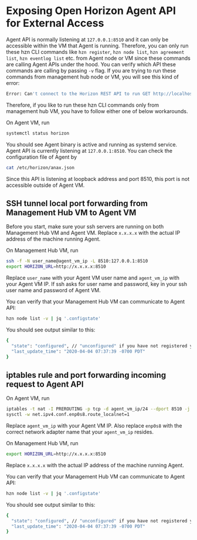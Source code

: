 # Exposing Open Horizon Agent API for External Access

Agent API is normally listening at `127.0.0.1:8510` and it can only be accessible within the VM that Agent is running. Therefore, you can only run these hzn CLI commands like `hzn register`, `hzn node list`, `hzn agreement list`, `hzn eventlog list` etc. from Agent node or VM since these commands are calling Agent APIs under the hood. You can verify which API these commands are calling by passing `-v` flag. If you are trying to run these commands from management hub node or VM, you will see this kind of error:

``` bash
Error: Can't connect to the Horizon REST API to run GET http://localhost:8510/node. Run 'systemctl status horizon' to check if the Horizon agent is running. Or run 'curl http://localhost:8081/status' to check the Horizon agent status. Or set HORIZON_URL to connect to another local port that is connected to a remote Horizon agent via a ssh tunnel. Specific error is: Get "http://localhost:8510/node": dial tcp 127.0.0.1:8510: connect: connection refused
```

Therefore, if you like to run these hzn CLI commands only from management hub VM, you have to follow either one of below workarounds.

On Agent VM, run

``` bash
systemctl status horizon
```

You should see Agent binary is active and running as systemd service. Agent API is currently listening at `127.0.0.1:8510`. You can check the configuration file of Agent by

``` bash
cat /etc/horizon/anax.json
```

Since this API is listening at loopback address and port 8510, this port is not accessible outside of Agent VM. 

## SSH tunnel local port forwarding from Management Hub VM to Agent VM

Before you start, make sure your ssh servers are running on both Management Hub VM and Agent VM. Replace `x.x.x.x` with the actual IP address of the machine running Agent.

On Management Hub VM, run

``` bash
ssh -f -N user_name@agent_vm_ip -L 8510:127.0.0.1:8510
export HORIZON_URL=http://x.x.x.x:8510 
```
Replace `user_name` with your Agent VM user name and `agent_vm_ip` with your Agent VM IP.
If ssh asks for user name and password, key in your ssh user name and password of Agent VM.

You can verify that your Management Hub VM can communicate to Agent API:

``` bash
hzn node list -v | jq '.configstate'
```

You should see output similar to this:

``` bash
{
  "state": "configured", // "unconfigured" if you have not registered your Agent node to Hub
  "last_update_time": "2020-04-04 07:37:39 -0700 PDT"
}
```

## iptables rule and port forwarding incoming request to Agent API

On Agent VM, run

``` bash
iptables -t nat -I PREROUTING -p tcp -d agent_vm_ip/24 --dport 8510 -j DNAT --to-destination 127.0.0.1:8510
sysctl -w net.ipv4.conf.enp0s8.route_localnet=1
```

Replace `agent_vm_ip` with your Agent VM IP. Also replace `enp0s8` with the correct network adapter name that your `agent_vm_ip` resides.

On Management Hub VM, run

``` bash
export HORIZON_URL=http://x.x.x.x:8510 
```

Replace `x.x.x.x` with the actual IP address of the machine running Agent.

You can verify that your Management Hub VM can communicate to Agent API:

``` bash
hzn node list -v | jq '.configstate'
```

You should see output similar to this:

``` bash
{
  "state": "configured", // "unconfigured" if you have not registered your Agent node to Hub
  "last_update_time": "2020-04-04 07:37:39 -0700 PDT"
}
```